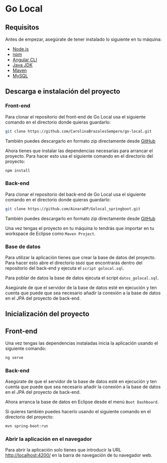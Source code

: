 # Go Local

## Requisitos

Antes de empezar, asegúrate de tener instalado lo siguiente en tu máquina:

- [Node.js](https://nodejs.org/) 
- [npm](https://www.npmjs.com/) 
- [Angular CLI](https://angular.io/cli) 
- [Java JDK](https://www.oracle.com/java/technologies/javase-jdk11-downloads.html) 
- [Maven](https://maven.apache.org/) 
- [MySQL](https://www.mysql.com/)

## Descarga e instalación del proyecto

### Front-end

Para clonar el repositorio del front-end de Go Local usa el siguiente comando en el directorio donde quieras guardarlo:

```sh
git clone https://github.com/CarolinaBrazalesSempere/go-local.git
```

También puedes descargarlo en formato zip directamente desde [GitHub](https://github.com/CarolinaBrazalesSempere/go-local.git)

Ahora tienes que instalar las dependencias necesarias para arrancar el proyecto. Para hacer esto usa el siguiente comando en el directorio del proyecto:

```sh
npm install
```

### Back-end

Para clonar el repositorio del back-end de Go Local usa el siguiente comando en el directorio donde quieras guardarlo:

```sh
git clone https://github.com/AinaraDP/Golocal_springboot.git
```

También puedes descargarlo en formato zip directamente desde [GitHub](https://github.com/AinaraDP/Golocal_springboot.git)

Una vez tengas el proyecto en tu máquina lo tendrás que importar en tu workspace de Eclipse como `Maven Project`.

### Base de datos

Para utilizar la aplicación tienes que crear la base de datos del proyecto. Para hacer esto abre el directorio `bbdd` que encontrarás dentro del repositorio del back-end
y ejecuta el `script golocal.sql`. 

Para poblar de datos la base de datos ejecuta el script `datos_golocal.sql`.

Asegúrate de que el servidor de la base de datos esté en ejecución y ten cuenta que puede que sea necesario añadir la conexión a la base de datos en el JPA del proyecto de back-end.

## Inicialización del proyecto

## Front-end

Una vez tengas las dependencias instaladas inicia la aplicación usando el siguiente comando:

```sh
ng serve
```

### Back-end

Asegúrate de que el servidor de la base de datos esté en ejecución y ten cuenta que puede que sea necesario añadir la conexión a la base de datos en el JPA del proyecto de back-end.

Ahora arranca la base de datos en Eclipse desde el menú `Boot Dashboard`.

Si quieres también puedes hacerlo usando el siguiente comando en el directorio del proyecto:

```sh
mvn spring-boot:run
```

### Abrir la aplicación en el navegador

Para abrir la aplicación solo tienes que introducir la URL [http://localhost:4200/](http://localhost:4200/) en la barra de navegación de tu navegador web.

